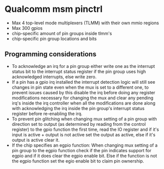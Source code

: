 # Qualcomm msm pinctrl
- Max 4 top-level mode multiplexers (TLMM) with their own mmio regions
- Max 300 gpios
- chip-specific amount of pin groups inside tlmm's
- chip-specific pin group locations and bits

## Programming considerations
- To acknowledge an irq for a pin group either write one as the interrupt status bit to the interrupt status register
if the pin group uses high acknowledged interrupts, else write zero.
- If a pin has a gpio irq installed the interrupt detection logic
will still see changes in pin state even when the mux is set to a different one,
to prevent issues caused by this disable the irq before doing any register modifications
necessary for changing the mux and clear any pending irq's inside the irq controller when
all the modifications are done along with acknowledging the irq inside the pin group's
interrupt status register before re-enabling the irq.
- To prevent pin glitching when changing mux setting of a pin group with direction set to output
(as determined by reading from the control register)
to the gpio function the first time, read the IO register and if it's 
input is active + output is not active set the output as active, else if it's
output is active clear it.
- If the chip specifies an egpio function:
When changing mux setting of a pin group to the egpio function
check if the pin indicates support for egpio and if it does clear the egpio enable bit.
Else if the function is not the egpio function set the egio enable bit to claim pin ownership.

